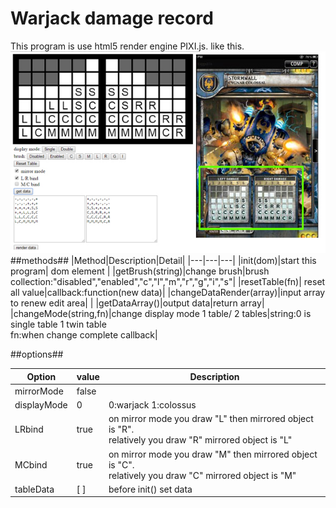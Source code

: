 # Warjack damage record #
This program is use html5 render engine PIXI.js.
like this.
![Alt text](/img.jpg)
##methods##
|Method|Description|Detail|
|---|---|---|
|init(dom)|start this program| dom element |
|getBrush(string)|change brush|brush collection:"disabled","enabled","c","l","m","r","g","i","s"|
|resetTable(fn)| reset all value|callback:function(new data)|
|changeDataRender(array)|input array to renew edit area|&nbsp;|
|getDataArray()|output data|return array|
|changeMode(string,fn)|change display mode 1 table/ 2 tables|string:0 is single table 1 twin table <br/> fn:when change complete callback|

##options##

|Option|value|Description|
|---|---|---|
|mirrorMode|false|&nbsp;|
|displayMode|0|0:warjack 1:colossus|
|LRbind|true|on mirror mode you draw "L" then  mirrored object is "R".<br/> relatively you draw "R" mirrored object is "L"|
|MCbind|true|on mirror mode you draw "M" then  mirrored object is "C".<br/> relatively you draw "C" mirrored object is "M"|
|tableData|[ ]|before init() set data|

